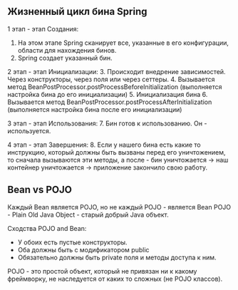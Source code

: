 ## Жизненный цикл бина Spring

1 этап - этап Создания:
1. На этом этапе Spring сканирует все, указанные в его конфигурации, области для нахождения бинов.
2. Spring создает указанный бин.

2 этап - этап Инициализации:
3. Происходит внедрение зависимостей. Через конструкторы, через поля или через сеттеры.
4. Вызывается метод BeanPostProcessor.postProcessBeforeInitialization (выполняется настройка бина до его инициализации)
5. Инициализация бина
6. Вызывается метод BeanPostProcessor.postProcessAfterInitialization (выполняется настройка бина после его инициализации)

3 этап - этап Использования:
7. Бин готов к использованию. Он - используется.

4 этап - этап Завершения:
8. Если у нашего бина есть какие то инструкцию, который должны быть вызваны перед его уничтожением,
то сначала вызываются эти методы, а после - бин уничтожается -> наш контейнер уничтожается -> приложение закончило свою работу.


## Bean vs POJO

Каждый Bean является POJO, но не каждый POJO - является Bean
POJO - Plain Old Java Object - старый добрый Java объект.

Сходства POJO and Bean:
- У обоих есть пустые конструкторы.
- Оба должны быть с модификатором public
- Обязательно должны быть private поля и методы доступа к ним.

POJO - это простой объект, который не привязан ни к какому фреймворку, не наследуется от каких то
сложных (не POJO классов). 
